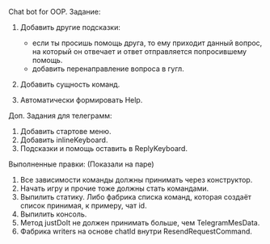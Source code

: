 Chat bot for OOP.
Задание:
1) Добавить другие подсказки:
	- если ты просишь помощь друга, то ему приходит данный вопрос, на который он отвечает и ответ отправляется попросившему помощь.
	- добавить перенаправление вопроса в гугл.
	
2) Добавить сущность команд.
3) Автоматически формировать Help.

Доп. Задания для телеграмм:

1) Добавить стартове меню.
2) Добавить inlineKeyboard.
3) Подсказки и помощь оставить в ReplyKeyboard.

Выполненные правки: (Показали на паре)
1) Все зависимости команды должны принимать через конструктор.
2) Начать игру и прочие тоже должны стать командами.
3) Выпилить статику. Либо фабрика списка команд, которая создаёт список принимая, к примеру, чат id.
4) Выпилить консоль.
5) Метод justDoIt не должен принимать больше, чем TelegramMesData.
6) Фабрика writers на основе chatId внутри ResendRequestCommand.
